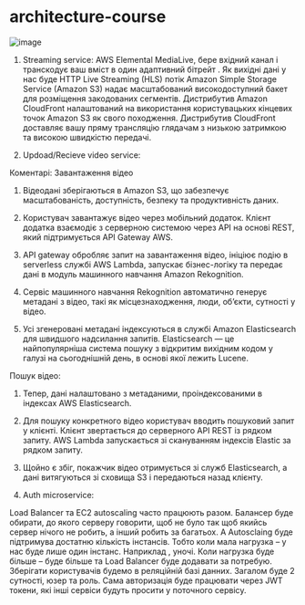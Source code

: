 # architecture-course


![image](https://user-images.githubusercontent.com/66085923/207378748-74a27397-3f5c-4d54-bfb6-5637669f6010.png)

1. Streaming service:
AWS Elemental MediaLive, бере вхідний канал і транскодує ваш вміст в один адаптивний бітрейт . Як вихіднi данi у нас буде HTTP Live Streaming (HLS) потік
Amazon Simple Storage Service (Amazon S3) надає масштабований високодоступний бакет для розміщення закодованих сегментів.
Дистрибутив Amazon CloudFront налаштований на використання користувацьких кінцевих точок Amazon S3 як свого походження. Дистрибутив CloudFront доставляє вашу пряму трансляцію глядачам з низькою затримкою та високою швидкістю передачі.



2. Updoad/Recieve video service:

Коментарi:
Завантаження вiдео
1. Відеодані зберігаються в Amazon S3, що забезпечує масштабованість, доступність, безпеку та продуктивність даних.

2. Користувач завантажує відео через мобільний додаток. Клієнт додатка взаємодіє з серверною системою через API на основі REST, який підтримується API Gateway AWS.

3. API gateway обробляє запит на завантаження відео, ініціює подію в serverless службі AWS Lambda, запускає бізнес-логіку та передає дані в модуль машинного навчання Amazon Rekognition.

4. Сервіс машинного навчання Rekognition автоматично генерує метадані з відео, такі як місцезнаходження, люди, об’єкти, сутності у відео.

5. Усі згенеровані метадані індексуються в службі Amazon Elasticsearch для швидшого надсилання запитів. Elasticsearch — це найпопулярніша система пошуку з відкритим вихідним кодом у галузі на сьогоднішній день, в основі якої лежить Lucene.

Пошук вiдео:
1. Тепер, дані налаштовано з метаданими, проіндексованими в індексах AWS Elasticsearch.


2. Для пошуку конкретного відео користувач вводить пошуковий запит у клієнті. Клієнт звертається до серверного API REST із рядком запиту. AWS Lambda запускається зі скануванням індексів Elastic за рядком запиту.

3. Щойно є збіг, покажчик відео отримується зі служб Elasticsearch, а дані витягуються зі сховища S3 і передаються назад клієнту.


3. Auth microservice:

Load Balancer та EС2 autoscaling часто працюють разом. Балансер буде обирати, до якого серверу говорити, щоб не було так щоб якийcь сервер нiчого не робить, а iнший робить за багатьох. А Autosclaing буде пiдтримува достатню кiлькiсть iнстансiв. Тобто коли мала нагрузка – у нас буде лише один iнстанс. Наприклад , уночi. Коли нагрузка буде бiльше – буде бiльше та Load Balancer буде додавати за потребую. Зберiгати користувачiв будемо в реляцiйнiй базi данних. Загалом буде 2 сутностi, юзер та роль. Сама авторизацiя буде працювати через JWT токени, якi iншi сервiси будуть просити у поточного сервicу.

